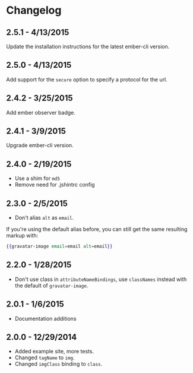 # Changelog

## 2.5.1 - 4/13/2015

Update the installation instructions for the latest ember-cli version.

## 2.5.0 - 4/13/2015

Add support for the `secure` option to specify a protocol for the url.

## 2.4.2 - 3/25/2015

Add ember observer badge.

## 2.4.1 - 3/9/2015

Upgrade ember-cli version.

## 2.4.0 - 2/19/2015

* Use a shim for `md5`
* Remove need for .jshintrc config

## 2.3.0 - 2/5/2015

* Don't alias `alt` as `email`.

If you're using the default alias before, you can still get the same resulting markup with:

```hbs
{{gravatar-image email=email alt=email}}
```

## 2.2.0 - 1/28/2015

* Don't use class in `attributeNameBindings`, use `classNames` instead with the default of `gravatar-image`.

## 2.0.1 - 1/6/2015

* Documentation additions

## 2.0.0 - 12/29/2014

* Added example site, more tests.
* Changed `tagName` to `img`.
* Changed `imgClass` binding to `class`.
